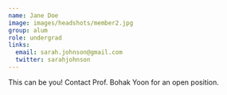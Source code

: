 ```yaml
---
name: Jane Doe
image: images/headshots/member2.jpg
group: alum
role: undergrad
links:
  email: sarah.johnson@gmail.com
  twitter: sarahjohnson
---
```


This can be you! Contact Prof. Bohak Yoon for an open position.
